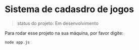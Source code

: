 <h1>Sistema de cadasdro de jogos</h1>

> status do projeto: Em desenvolvimento

Para rodar esse projeto na sua máquina, por favor digite:

```
node app.js 
```
